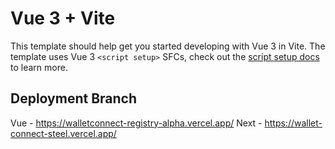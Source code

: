 # Vue 3 + Vite

This template should help get you started developing with Vue 3 in Vite. The template uses Vue 3 `<script setup>` SFCs, check out the [script setup docs](https://v3.vuejs.org/api/sfc-script-setup.html#sfc-script-setup) to learn more.

## Deployment Branch

Vue - https://walletconnect-registry-alpha.vercel.app/
Next - https://wallet-connect-steel.vercel.app/
